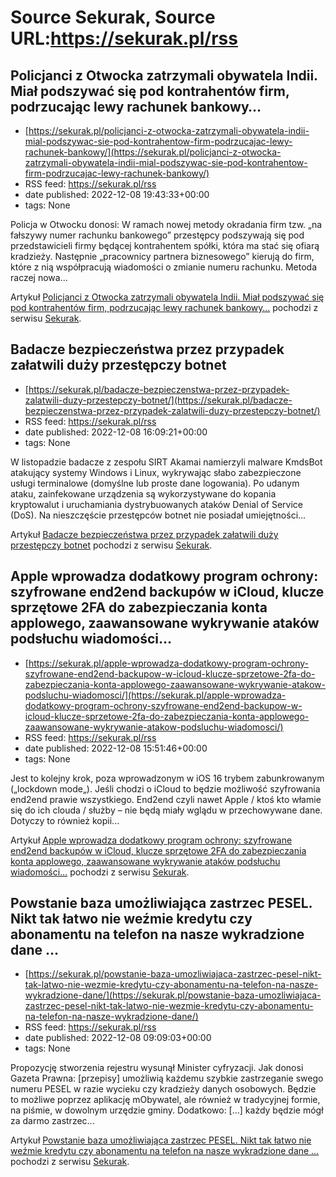 # Source Sekurak, Source URL:https://sekurak.pl/rss

## Policjanci z Otwocka zatrzymali obywatela Indii. Miał podszywać się pod kontrahentów firm, podrzucając lewy rachunek bankowy…
 - [https://sekurak.pl/policjanci-z-otwocka-zatrzymali-obywatela-indii-mial-podszywac-sie-pod-kontrahentow-firm-podrzucajac-lewy-rachunek-bankowy/](https://sekurak.pl/policjanci-z-otwocka-zatrzymali-obywatela-indii-mial-podszywac-sie-pod-kontrahentow-firm-podrzucajac-lewy-rachunek-bankowy/)
 - RSS feed: https://sekurak.pl/rss
 - date published: 2022-12-08 19:43:33+00:00
 - tags: None

<p>Policja w Otwocku donosi: W ramach nowej metody okradania firm tzw. „na fałszywy numer rachunku bankowego” przestępcy podszywają się pod przedstawicieli firmy będącej kontrahentem spółki, która ma stać się ofiarą kradzieży. Następnie „pracownicy partnera biznesowego” kierują do firm, które z nią współpracują wiadomości o zmianie numeru rachunku. Metoda raczej nowa...</p>
<p>Artykuł <a href="https://sekurak.pl/policjanci-z-otwocka-zatrzymali-obywatela-indii-mial-podszywac-sie-pod-kontrahentow-firm-podrzucajac-lewy-rachunek-bankowy/" rel="nofollow">Policjanci z Otwocka zatrzymali obywatela Indii. Miał podszywać się pod kontrahentów firm, podrzucając lewy rachunek bankowy&#8230;</a> pochodzi z serwisu <a href="https://sekurak.pl" rel="nofollow">Sekurak</a>.</p>

## Badacze bezpieczeństwa przez przypadek załatwili duży przestępczy botnet
 - [https://sekurak.pl/badacze-bezpieczenstwa-przez-przypadek-zalatwili-duzy-przestepczy-botnet/](https://sekurak.pl/badacze-bezpieczenstwa-przez-przypadek-zalatwili-duzy-przestepczy-botnet/)
 - RSS feed: https://sekurak.pl/rss
 - date published: 2022-12-08 16:09:21+00:00
 - tags: None

<p>W listopadzie badacze z zespołu SIRT Akamai namierzyli malware KmdsBot atakujący systemy Windows i Linux, wykrywając słabo zabezpieczone usługi terminalowe (domyślne lub proste dane logowania). Po udanym ataku, zainfekowane urządzenia są wykorzystywane do kopania kryptowalut i uruchamiania dystrybuowanych ataków Denial of Service (DoS). Na nieszczęście przestępców botnet nie posiadał umiejętności...</p>
<p>Artykuł <a href="https://sekurak.pl/badacze-bezpieczenstwa-przez-przypadek-zalatwili-duzy-przestepczy-botnet/" rel="nofollow">Badacze bezpieczeństwa przez przypadek załatwili duży przestępczy botnet</a> pochodzi z serwisu <a href="https://sekurak.pl" rel="nofollow">Sekurak</a>.</p>

## Apple wprowadza dodatkowy program ochrony: szyfrowane end2end backupów w iCloud, klucze sprzętowe 2FA do zabezpieczania konta applowego, zaawansowane wykrywanie ataków podsłuchu wiadomości…
 - [https://sekurak.pl/apple-wprowadza-dodatkowy-program-ochrony-szyfrowane-end2end-backupow-w-icloud-klucze-sprzetowe-2fa-do-zabezpieczania-konta-applowego-zaawansowane-wykrywanie-atakow-podsluchu-wiadomosci/](https://sekurak.pl/apple-wprowadza-dodatkowy-program-ochrony-szyfrowane-end2end-backupow-w-icloud-klucze-sprzetowe-2fa-do-zabezpieczania-konta-applowego-zaawansowane-wykrywanie-atakow-podsluchu-wiadomosci/)
 - RSS feed: https://sekurak.pl/rss
 - date published: 2022-12-08 15:51:46+00:00
 - tags: None

<p>Jest to kolejny krok, poza wprowadzonym w iOS 16 trybem zabunkrowanym (&#8222;lockdown mode&#8222;). Jeśli chodzi o iCloud to będzie możliwość szyfrowania end2end prawie wszystkiego. End2end czyli nawet Apple / ktoś kto włamie się do ich clouda / służby &#8211; nie będą miały wglądu w przechowywane dane. Dotyczy to również kopii...</p>
<p>Artykuł <a href="https://sekurak.pl/apple-wprowadza-dodatkowy-program-ochrony-szyfrowane-end2end-backupow-w-icloud-klucze-sprzetowe-2fa-do-zabezpieczania-konta-applowego-zaawansowane-wykrywanie-atakow-podsluchu-wiadomosci/" rel="nofollow">Apple wprowadza dodatkowy program ochrony: szyfrowane end2end backupów w iCloud, klucze sprzętowe 2FA do zabezpieczania konta applowego, zaawansowane wykrywanie ataków podsłuchu wiadomości&#8230;</a> pochodzi z serwisu <a href="https://sekurak.pl" rel="nofollow">Sekurak</a>.</p>

## Powstanie baza umożliwiająca zastrzec PESEL. Nikt tak łatwo nie weźmie kredytu czy abonamentu na telefon na nasze wykradzione dane …
 - [https://sekurak.pl/powstanie-baza-umozliwiajaca-zastrzec-pesel-nikt-tak-latwo-nie-wezmie-kredytu-czy-abonamentu-na-telefon-na-nasze-wykradzione-dane/](https://sekurak.pl/powstanie-baza-umozliwiajaca-zastrzec-pesel-nikt-tak-latwo-nie-wezmie-kredytu-czy-abonamentu-na-telefon-na-nasze-wykradzione-dane/)
 - RSS feed: https://sekurak.pl/rss
 - date published: 2022-12-08 09:09:03+00:00
 - tags: None

<p>Propozycję stworzenia rejestru wysunął Minister cyfryzacji. Jak donosi Gazeta Prawna: [przepisy] umożliwią każdemu szybkie zastrzeganie swego numeru PESEL w razie wycieku czy kradzieży danych osobowych. Będzie to możliwe poprzez aplikację mObywatel, ale również w tradycyjnej formie, na piśmie, w dowolnym urzędzie gminy. Dodatkowo: [&#8230;] każdy będzie mógł za darmo zastrzec...</p>
<p>Artykuł <a href="https://sekurak.pl/powstanie-baza-umozliwiajaca-zastrzec-pesel-nikt-tak-latwo-nie-wezmie-kredytu-czy-abonamentu-na-telefon-na-nasze-wykradzione-dane/" rel="nofollow">Powstanie baza umożliwiająca zastrzec PESEL. Nikt tak łatwo nie weźmie kredytu czy abonamentu na telefon na nasze wykradzione dane &#8230;</a> pochodzi z serwisu <a href="https://sekurak.pl" rel="nofollow">Sekurak</a>.</p>

